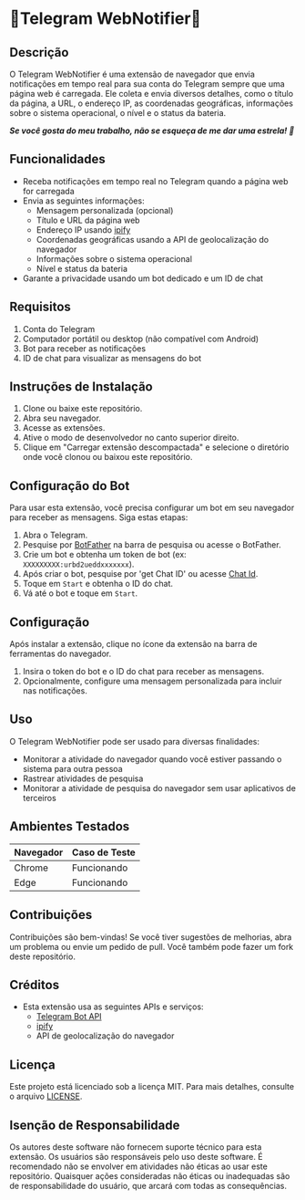 # 🚀Telegram WebNotifier🚀

## Descrição
O Telegram WebNotifier é uma extensão de navegador que envia notificações em tempo real para sua conta do Telegram sempre que uma página web é carregada. Ele coleta e envia diversos detalhes, como o título da página, a URL, o endereço IP, as coordenadas geográficas, informações sobre o sistema operacional, o nível e o status da bateria.

***Se você gosta do meu trabalho, não se esqueça de me dar uma estrela! 🌟***

## Funcionalidades
- Receba notificações em tempo real no Telegram quando a página web for carregada
- Envia as seguintes informações:
  - Mensagem personalizada (opcional)
  - Título e URL da página web
  - Endereço IP usando [ipify](ipify.org)
  - Coordenadas geográficas usando a API de geolocalização do navegador
  - Informações sobre o sistema operacional
  - Nível e status da bateria
- Garante a privacidade usando um bot dedicado e um ID de chat

## Requisitos
1. Conta do Telegram
2. Computador portátil ou desktop (não compatível com Android)
3. Bot para receber as notificações
4. ID de chat para visualizar as mensagens do bot

## Instruções de Instalação
1. Clone ou baixe este repositório.
2. Abra seu navegador.
3. Acesse as extensões.
4. Ative o modo de desenvolvedor no canto superior direito.
5. Clique em "Carregar extensão descompactada" e selecione o diretório onde você clonou ou baixou este repositório.

## Configuração do Bot
Para usar esta extensão, você precisa configurar um bot em seu navegador para receber as mensagens. Siga estas etapas:
1. Abra o Telegram.
2. Pesquise por [BotFather](https://t.me/botfather) na barra de pesquisa ou acesse o BotFather.
3. Crie um bot e obtenha um token de bot (ex: `XXXXXXXXX:urbd2ueddxxxxxxx`).
4. Após criar o bot, pesquise por 'get Chat ID' ou acesse [Chat Id](https://web.telegram.org/k/#@chatIDrobot).
5. Toque em `Start` e obtenha o ID do chat.
6. Vá até o bot e toque em `Start`.

## Configuração
Após instalar a extensão, clique no ícone da extensão na barra de ferramentas do navegador.

1. Insira o token do bot e o ID do chat para receber as mensagens.
2. Opcionalmente, configure uma mensagem personalizada para incluir nas notificações.

## Uso
O Telegram WebNotifier pode ser usado para diversas finalidades:

- Monitorar a atividade do navegador quando você estiver passando o sistema para outra pessoa
- Rastrear atividades de pesquisa
- Monitorar a atividade de pesquisa do navegador sem usar aplicativos de terceiros

## Ambientes Testados

| Navegador | Caso de Teste |
|-----------|---------------|
| Chrome    | Funcionando   |
| Edge      | Funcionando   |

## Contribuições
Contribuições são bem-vindas! Se você tiver sugestões de melhorias, abra um problema ou envie um pedido de pull. Você também pode fazer um fork deste repositório.

## Créditos
- Esta extensão usa as seguintes APIs e serviços:
  - [Telegram Bot API](https://core.telegram.org/bots/api)
  - [ipify](https://www.ipify.org/)
  - API de geolocalização do navegador
 <!-- - APIs de Extensões do Chrome -->

## Licença
Este projeto está licenciado sob a licença MIT. Para mais detalhes, consulte o arquivo [LICENSE](LICENSE).

## Isenção de Responsabilidade
Os autores deste software não fornecem suporte técnico para esta extensão. Os usuários são responsáveis pelo uso deste software. É recomendado não se envolver em atividades não éticas ao usar este repositório. Quaisquer ações consideradas não éticas ou inadequadas são de responsabilidade do usuário, que arcará com todas as consequências.
